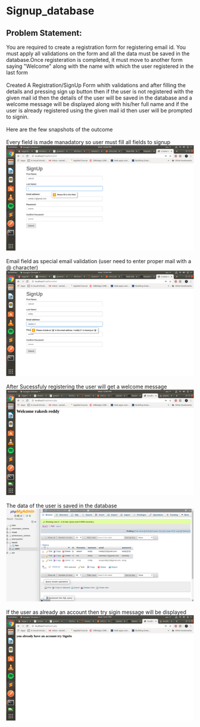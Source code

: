 # Signup_database


<h2>Problem Statement:</h2>
  You are required to create a registration form for registering email id. You must apply all validations on the form and all the data must be saved in the database.Once registeration is completed, it must move to another form saying "Welcome" along with the name with which the user registered in the last form
<br>
</br>
 Created  A Registration/SignUp Form whith validations and after filling the details and pressing sign up button then if the user is not registered with the given mail id then the details of the user will be saved in the database and a welcome message will be displayed along with his/her full name
 and if the user is already registered using the given mail id then user will be prompted to signin. 
 <br>
 </br>
 Here are the few snapshots of the outcome
 <br>
 </br>
 Every field is made manadatory so user must fill all fields to signup
 <img src="images/form_mandate.png">
 <br>
 </br>
 Email field as special email validation (user need to enter proper mail with a @ character)
 <img src="images/form_email.png">
 <br>
 </br>
 After Sucessfuly registering the user will get a welcome message 
 <img src="images/welcome_page.png">
 <br>
 </br>
 The data of the user is saved in the database
 <img src="images/database.png">
 <br>
 </br>
 If the user as already an account then try sigin message will be displayed
 <img src="images/signin.png">

